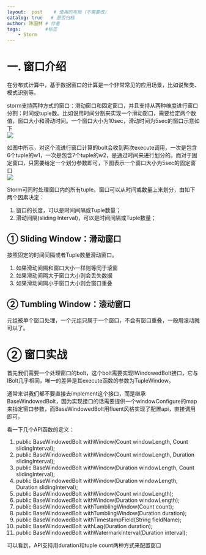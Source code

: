 ```yaml
---
layout:  post    # 使用的布局（不需要改）
catalog: true   # 是否归档
author: 陈国林 # 作者
tags:         #标签
    - Storm
---
```


# 一. 窗口介绍
在分布式计算中，基于数据窗口的计算是一个非常常见的应用场景，比如说聚类、模式识别等。

storm支持两种方式的窗口：滑动窗口和固定窗口，并且支持从两种维度进行窗口分割：时间或tuple数。比如说用时间分割来实现一个滑动窗口，需要给定两个数值，窗口大小和滑动时间。一个窗口大小为10sec，滑动时间为5sec的窗口示意如下  
![](https://github.com/chenguolin/chenguolin.github.io/blob/master/data/image/storm-slide-window2.png?raw=true)

如图中所示，对这个流进行窗口计算的bolt会收到两次execute调用，一次是包含6个tuple的w1，一次是包含7个tuple的w2，是通过时间来进行划分的。而对于固定窗口，只需要给定一个划分参数即可，下图表示一个窗口大小为5sec的固定窗口  
![](https://github.com/chenguolin/chenguolin.github.io/blob/master/data/image/storm-slide-window3.png?raw=true)

Storm可同时处理窗口内的所有tuple。窗口可以从时间或数量上来划分，由如下两个因素决定：
1. 窗口的长度，可以是时间间隔或Tuple数量；
2. 滑动间隔(sliding Interval)，可以是时间间隔或Tuple数量；

## ① Sliding Window：滑动窗口
按照固定的时间间隔或者Tuple数量滑动窗口。
1. 如果滑动间隔和窗口大小一样则等同于滚窗
2. 如果滑动间隔大于窗口大小则会丢失数据
3. 如果滑动间隔小于窗口大小则会窗口重叠

## ② Tumbling Window：滚动窗口
元组被单个窗口处理，一个元组只属于一个窗口，不会有窗口重叠，一般用滚动就可以了。

# ② 窗口实战
首先我们需要一个处理窗口的bolt，这个bolt需要实现IWindowedBolt接口，它与IBolt几乎相同，唯一的差异是其execute函数的参数为TupleWindow。

通常来讲我们都不要直接去implement这个接口，而是继承BaseWindowedBolt，因为实现接口的话需要提供一个windowConfigure的map来指定窗口参数，而BaseWindowedBolt用fluent风格实现了配置api，直接调用即可。

看一下几个API函数的定义：
1.  public BaseWindowedBolt withWindow(Count windowLength, Count slidingInterval);
2.  public BaseWindowedBolt withWindow(Count windowLength, Duration slidingInterval);
3.  public BaseWindowedBolt withWindow(Duration windowLength, Count slidingInterval);
4.  public BaseWindowedBolt withWindow(Duration windowLength, Duration slidingInterval);
5.  public BaseWindowedBolt withWindow(Count windowLength);
6.  public BaseWindowedBolt withWindow(Duration windowLength);
7.  public BaseWindowedBolt withTumblingWindow(Count count);
8.  public BaseWindowedBolt withTumblingWindow(Duration duration);
9.  public BaseWindowedBolt withTimestampField(String fieldName);
10.  public BaseWindowedBolt withLag(Duration duration);
11.  public BaseWindowedBolt withWatermarkInterval(Duration interval);

可以看到，API支持用duration和tuple count两种方式来配置窗口
